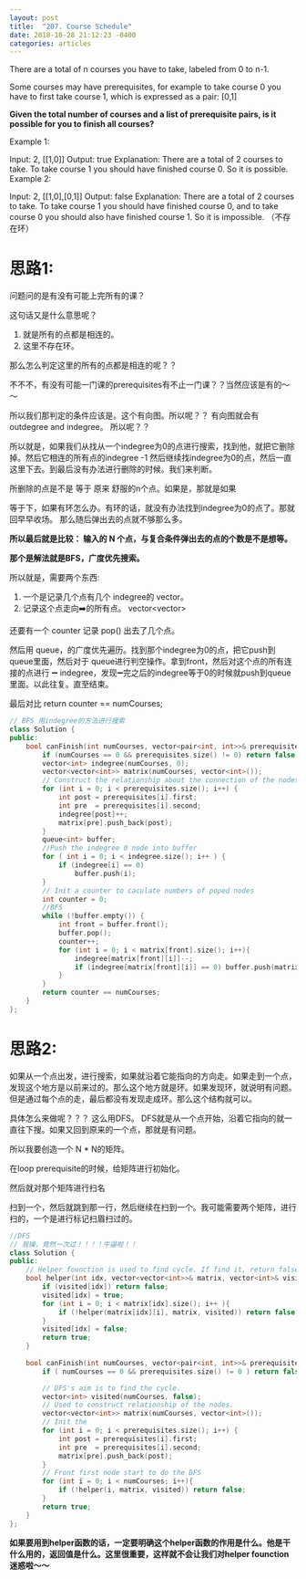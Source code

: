 ```yaml
---
layout: post
title:  "207. Course Schedule"
date: 2018-10-28 21:12:23 -0400
categories: articles
---
```

There are a total of n courses you have to take, labeled from 0 to n-1.

Some courses may have prerequisites, for example to take course 0 you have to first take course 1, which is expressed as a pair: [0,1]

__Given the total number of courses and a list of prerequisite pairs, is it possible for you to finish all courses?__

Example 1:

Input: 2, [[1,0]] 
Output: true
Explanation: There are a total of 2 courses to take. 
             To take course 1 you should have finished course 0. So it is possible.
Example 2:

Input: 2, [[1,0],[0,1]]
Output: false
Explanation: There are a total of 2 courses to take. 
             To take course 1 you should have finished course 0, and to take course 0 you should
             also have finished course 1. So it is impossible. （不存在环）

# 思路1:

问题问的是有没有可能上完所有的课？

这句话又是什么意思呢？ 

1. 就是所有的点都是相连的。
2. 这里不存在环。

那么怎么判定这里的所有的点都是相连的呢？？

不不不，有没有可能一门课的prerequisites有不止一门课？？当然应该是有的～～

所以我们那判定的条件应该是。这个有向图。所以呢？？
有向图就会有 outdegree and indegree。
所以呢？？

所以就是，如果我们从找从一个indegree为0的点进行搜索，找到他，就把它删除掉。然后它相连的所有点的indegree -1
然后继续找indegree为0的点，然后一直这里下去。到最后没有办法进行删除的时候。我们来判断。

所删除的点是不是 等于 原来 舒服的n个点。如果是，那就是如果

等于下，如果有环怎么办。有环的话，就没有办法找到indegree为0的点了。那就回早早收场。
那么随后弹出去的点就不够那么多。

**所以最后就是比较： 输入的 N 个点，与复合条件弹出去的点的个数是不是想等。**

**那个是解法就是BFS，广度优先搜索。**


所以就是，需要两个东西:
1. 一个是记录几个点有几个 indegree的 vector。 
2. 记录这个点走向➡️的所有点。 vector<vector<int>> 

还要有一个 counter 记录 pop() 出去了几个点。

然后用 queue，的广度优先遍历。找到那个indegree为0的点，把它push到queue里面，然后对于
queue进行判空操作。拿到front，然后对这个点的所有连接的点进行 ➖ indegree，发现➖完之后的indegree等于0的时候就push到queue里面。以此往复。直至结束。

最后对比 return counter == numCourses;


```c++
// BFS 用indegree的方法进行搜索
class Solution {
public:
    bool canFinish(int numCourses, vector<pair<int, int>>& prerequisites) {
        if (numCourses == 0 && prerequisites.size() != 0) return false;
        vector<int> indegree(numCourses, 0);
        vector<vector<int>> matrix(numCourses, vector<int>());
        // Construct the relationship about the connection of the nodes.
        for (int i = 0; i < prerequisites.size(); i++) {
            int post = prerequisites[i].first;
            int pre  = prerequisites[i].second;
            indegree[post]++;
            matrix[pre].push_back(post);
        }
        queue<int> buffer;
        //Push the indegree 0 node into buffer
        for ( int i = 0; i < indegree.size(); i++ ) {
            if (indegree[i] == 0)
                buffer.push(i);
        }
        // Init a counter to caculate numbers of poped nodes
        int counter = 0;
        //BFS
        while (!buffer.empty()) {
            int front = buffer.front();
            buffer.pop();
            counter++;
            for (int i = 0; i < matrix[front].size(); i++){
                indegree[matrix[front][i]]--;
                if (indegree[matrix[front][i]] == 0) buffer.push(matrix[front][i]);
            }
        }
        return counter == numCourses;
    }
};
```

# 思路2:
如果从一个点出发，进行搜索，如果就沿着它能指向的方向走。如果走到一个点，发现这个地方是以前来过的。那么这个地方就是环。如果发现环，就说明有问题。
但是通过每个点的走，最后都没有发现走成环。那么这个结构就可以。

具体怎么来做呢？？？ 这么用DFS。
DFS就是从一个点开始，沿着它指向的就一直往下搜。如果又回到原来的一个点，那就是有问题。

所以我要创造一个 N * N的矩阵。

在loop prerequisite的时候，给矩阵进行初始化。

然后就对那个矩阵进行扫名

扫到一个，然后就跳到那一行，然后继续在扫到一个。我可能需要两个矩阵，进行扫的，一个是进行标记扫眉扫过的。

```c++
//DFS
// 我操，竟然一次过！！！！牛逼啦！！
class Solution {
public:
    // Helper founction is used to find cycle. If find it, return false, if not find, return true.
    bool helper(int idx, vector<vector<int>>& matrix, vector<int>& visited){
        if (visited[idx]) return false;
        visited[idx] = true;
        for (int i = 0; i < matrix[idx].size(); i++ ){
            if (!helper(matrix[idx][i], matrix, visited)) return false;
        }
        visited[idx] = false;
        return true;
    }
    
    bool canFinish(int numCourses, vector<pair<int, int>>& prerequisites) {
        if ( numCourses == 0 && prerequisites.size() != 0 ) return false;

        // DFS's aim is to find the cycle.
        vector<int> visited(numCourses, false);
        // Used to construct relationship of the nodes.
        vector<vector<int>> matrix(numCourses, vector<int>());
        // Init the 
        for (int i = 0; i < prerequisites.size(); i++) {
            int post = prerequisites[i].first;
            int pre  = prerequisites[i].second;
            matrix[pre].push_back(post);
        }
        // Front first node start to do the DFS
        for (int i = 0; i < numCourses; i++){
            if (!helper(i, matrix, visited)) return false;
        }
        return true;
    }
};
```

**如果要用到helper函数的话，一定要明确这个helper函数的作用是什么。他是干什么用的，返回值是什么。这里很重要，这样就不会让我们对helper founction迷惑啦～～**


